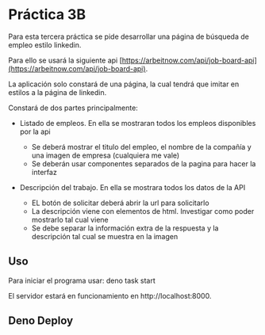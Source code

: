 # Práctica 3B


Para esta tercera práctica se pide desarrollar una página de búsqueda de empleo estilo linkedin.

Para ello se usará la siguiente api  [https://arbeitnow.com/api/job-board-api](https://arbeitnow.com/api/job-board-api).

La aplicación solo constará de una página, la cual tendrá que imitar en estilos a la página de linkedin.

  
Constará de dos partes principalmente:

-   Listado de empleos. En ella se mostraran todos los empleos disponibles por la api
    -   Se deberá mostrar el titulo del empleo, el nombre de la compañía y una imagen de empresa (cualquiera me vale)
    -   Se deberán usar componentes separados de la pagina para hacer la interfaz

  

-   Descripción del trabajo. En ella se mostrara todos los datos de la API
    -   EL botón de solicitar deberá abrir la url para solicitarlo
    -   La descripción viene con elementos de html. Investigar como poder mostrarlo tal cual viene
    -   Se debe separar la información extra de la respuesta y la descripción tal cual se muestra en la imagen

## Uso

Para iniciar el programa usar: deno task start

El servidor estará en funcionamiento en http://localhost:8000.


## Deno Deploy


